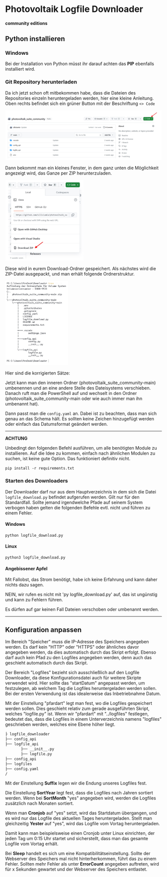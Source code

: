 # Photovoltaik Logfile Downloader 

#### community editions

## Python installieren

### Windows

Bei der Installation von Python müsst ihr darauf achten das **PIP** ebenfalls installiert wird.


### Git Repository herunterladen

Da ich jetzt schon oft mitbekommen habe, dass die Dateien des Repositories einzeln heruntergeladen werden, hier eine kleine Anleitung. Oben rechts befindet sich ein grüner Button mit der Beschriftung `<> Code` 

<img src="bilder/readme_001.jpg" alt="Alternativer Text">

Dann bekommt man ein kleines Fenster, in dem ganz unten die Möglichkeit angezeigt wird, das Ganze per ZIP herunterzuladen.

<img src="bilder/readme_002.jpg" width="50%" alt="Alternativer Text">

Diese wird in eurem Download-Ordner gespeichert. Als nächstes wird die ZIP-Datei ausgepackt, und man erhält folgende Ordnerstruktur.

<img src="bilder/readme_003.jpg" width="40%" alt="Alternativer Text">

Hier sind die korrigierten Sätze:

Jetzt kann man den inneren Ordner (photovoltaik_suite_community-main) umbenennen und an eine andere Stelle des Dateisystems verschieben. Danach ruft man die PowerShell auf und wechselt in den Ordner (photovoltaik_suite_community-main oder wie auch immer man ihn umbenannt hat).

Dann passt man die `config.yaml` an. Dabei ist zu beachten, dass man sich genau an das Schema hält. Es sollten keine Zeichen hinzugefügt werden oder einfach das Datumsformat geändert werden.


---
 **ACHTUNG**

Unbedingt den folgenden Befehl ausführen, um alle benötigten Module zu installieren. Auf die Idee zu kommen, einfach nach ähnlichen Modulen zu suchen, ist keine gute Option. Das funktioniert definitiv nicht.

```
pip install -r requirements.txt
```

### Starten des Downloaders

Der Downloader darf nur aus dem Hauptverzeichnis in dem sich die Datei `logfile_download.py` befindet aufgerufen werden. Gilt nur für den Standardfall. Sollte jemand irgendwelche Pfade auf seinem System verbogen haben gelten die folgenden Befehle evtl. nicht und führen zu einem Fehler. 

#### Windows

```
python logfile_download.py
```

#### Linux

```
python3 logfile_download.py
```

#### Angebissener Apfel

Mit Fallobst, das Strom benötigt, habe ich keine Erfahrung und kann daher nichts dazu sagen.

NEIN, wir rufen es nicht mit 'py logfile_download.py' auf, das ist ungünstig und kann zu Fehlern führen.

Es dürfen auf gar keinen Fall Dateien verschoben oder umbenannt werden.

---

## Konfiguration anpassen

Im Bereich "Speicher" muss die IP-Adresse des Speichers angegeben werden. Es darf kein "HTTP" oder "HTTPS" oder ähnliches davor angegeben werden, da dies automatisch durch das Skript erfolgt. Ebenso darf auch kein Pfad zu den Logfiles angegeben werden, denn auch das geschieht automatisch durch das Skript.

Der Bereich "Logfiles" bezieht sich ausschließlich auf den Logfile Downloader, da diese Konfigurationsdatei auch für weitere Skripte verwendet wird. Hier sollte das "startDatum" angepasst werden, um festzulegen, ab welchem Tag die Logfiles heruntergeladen werden sollen. Bei der ersten Verwendung ist das idealerweise das Inbetriebnahme Datum.

Mit der Einstellung "pfardart" legt man fest, wo die Logfiles gespeichert werden sollen. Dies geschieht relativ zum gerade ausgeführten Skript, welches "logfile.py" ist. Wenn wir "pfardart" mit "../logfiles" festlegen, bedeutet das, dass die Logfiles in einem Unterverzeichnis namens "logfiles" geschrieben werden, welches eine Ebene höher liegt.

```
├ logfile_downloader
├── config_api
├── logfile_api
       ├── __init__.py
       ├── logfile.py
├── config_api
├── logfiles
├── config.yaml 
/
```

Mit der Einstellung **Suffix** legen wir die Endung unseres Logfiles fest.

Die Einstellung **SortYear** legt fest, dass die Logfiles nach Jahren sortiert werden. Wenn bei **SortMonth** "yes" angegeben wird, werden die Logfiles zusätzlich nach Monaten sortiert.

Wenn man **Cronjob** auf "yes" setzt, wird das Startdatum übergangen, und es wird nur das Logfile des aktuellen Tages heruntergeladen. Stellt man gleichzeitig **Yester** auf "yes", wird das Logfile vom Vortag heruntergeladen.

Damit kann man beispielsweise einen Cronjob unter Linux einrichten, der jeden Tag um 0:15 Uhr startet und sicherstellt, dass man das gesamte Logfile vom Vortag erhält.

Bei **Sleep** handelt es sich um eine Kompatibilitätseinstellung. Sollte der Webserver des Speichers mal nicht hinterherkommen, führt das zu einem Fehler. Sollten mehr Fehler als unter **ErrorCount** angegeben auftreten, wird für x Sekunden gewartet und der Webserver des Speichers entlastet.




